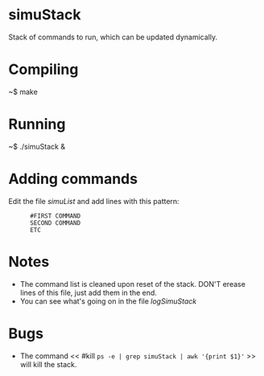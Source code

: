 simuStack
=========

Stack of commands to run, which can be updated dynamically.

Compiling
==========

~$ make

Running
=========

~$ ./simuStack &

Adding commands
===============

Edit the file _simuList_ and add lines with this pattern:

          #FIRST COMMAND
          SECOND COMMAND
          ETC
          
Notes
===============

 - The command list is cleaned upon reset of the stack. DON'T erease lines of this file, just add them in the end.
 - You can see what's going on in the file _logSimuStack_

Bugs
===============

 - The command << #kill `ps -e | grep simuStack | awk '{print $1}'` >> will kill the stack.
